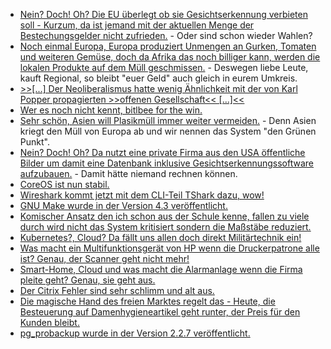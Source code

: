 * [Nein? Doch! Oh? Die EU überlegt ob sie Gesichtserkennung verbieten soll - Kurzum, da ist jemand mit der aktuellen Menge der Bestechungsgelder nicht zufrieden.](https://www.golem.de/news/kuenstliche-intelligenz-eu-erwaegt-verbot-von-gesichtserkennung-2001-146135-rss.html) - Oder sind schon wieder Wahlen?
* [Noch einmal Europa, Europa produziert Unmengen an Gurken, Tomaten und weiteren Gemüse, doch da Afrika das noch billiger kann, werden die lokalen Produkte auf dem Müll geschmissen.](https://netzfrauen.org/2020/01/19/waste-5/) - Deswegen liebe Leute, kauft Regional, so bleibt "euer Geld" auch gleich in eurem Umkreis.
* [>>[...] Der Neoliberalismus hatte wenig Ähnlichkeit mit der von Karl Popper propagierten >>offenen Gesellschaft<< [...]<<](https://www.maskenfall.de/?p=13924)
* [Wer es noch nicht kennt, bitlbee for the win.](https://opensource.com/article/20/1/open-source-chat-tool)
* [Sehr schön, Asien will Plasikmüll immer weiter vermeiden.](https://netzfrauen.org/2020/01/20/plastic-23/) - Denn Asien kriegt den Müll von Europa ab und wir nennen das System "den Grünen Punkt".
* [Nein? Doch! Oh? Da nutzt eine private Firma aus den USA öffentliche Bilder um damit eine Datenbank inklusive Gesichtserkennungssoftware aufzubauen.](https://www.golem.de/news/gesichtserkennung-us-firma-baut-heimlich-datenbank-mit-milliarden-fotos-auf-2001-146138.html) - Damit hätte niemand rechnen können.
* [CoreOS ist nun stabil.](https://www.pro-linux.de/news/1/27731/fedora-coreos-erschienen.html)
* [Wireshark kommt jetzt mit dem CLI-Teil TShark dazu, wow!](https://opensource.com/article/20/1/wireshark-linux-tshark)
* [GNU Make wurde in der Version 4.3 veröffentlicht.](https://www.pro-linux.de/news/1/27735/gnu-make-43-freigegeben.html)
* [Komischer Ansatz den ich schon aus der Schule kenne, fallen zu viele durch wird nicht das System kritisiert sondern die Maßstäbe reduziert.](https://blog.fefe.de/?ts=a0db3bd3)
* [Kubernetes?, Cloud? Da fällt uns allen doch direkt Militärtechnik ein!](https://blog.fefe.de/?ts=a0da950e)
* [Was macht ein Multifunktionsgerät von HP wenn die Druckerpatrone alle ist? Genau, der Scanner geht nicht mehr!](https://blog.fefe.de/?ts=a0dde303)
* [Smart-Home, Cloud und was macht die Alarmanlage wenn die Firma pleite geht? Genau, sie geht aus.](https://blog.fefe.de/?ts=a0dde3f6)
* [Der Citrix Fehler sind sehr schlimm und alt aus.](https://blog.fefe.de/?ts=a0ddd8c1)
* [Die magische Hand des freien Marktes regelt das - Heute, die Besteuerung auf Damenhygieneartikel geht runter, der Preis für den Kunden bleibt.](https://blog.fefe.de/?ts=a0ddd517)
* [pg_probackup wurde in der Version 2.2.7 veröffentlicht.](https://www.postgresql.org/about/news/2009/)
